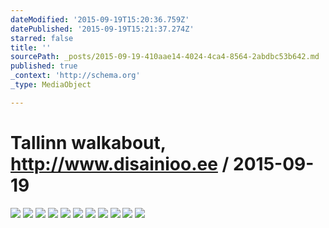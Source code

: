 ```yaml
---
dateModified: '2015-09-19T15:20:36.759Z'
datePublished: '2015-09-19T15:21:37.274Z'
starred: false
title: ''
sourcePath: _posts/2015-09-19-410aae14-4024-4ca4-8564-2abdbc53b642.md
published: true
_context: 'http://schema.org'
_type: MediaObject

---
```

# Tallinn walkabout, http://www.disainioo.ee / 2015-09-19
![](https://the-grid-user-content.s3-us-west-2.amazonaws.com/c34cc256-bd20-4956-9ba2-003e20824a04.jpg)
![](https://the-grid-user-content.s3-us-west-2.amazonaws.com/175318ee-c1b6-4058-9547-7dbf68c222cc.jpg)
![](https://the-grid-user-content.s3-us-west-2.amazonaws.com/69ad7f91-8e0d-4fdb-b2ac-a91b2a6f6cd0.jpg)
![](https://the-grid-user-content.s3-us-west-2.amazonaws.com/1f0e4fc5-e53f-433a-b507-a4ef228bd22b.jpg)
![](https://the-grid-user-content.s3-us-west-2.amazonaws.com/b3109894-cc0d-43b4-9f8f-e1f56ed52072.jpg)
![](https://the-grid-user-content.s3-us-west-2.amazonaws.com/b33bd112-47e8-46de-99f7-c0037d9633f9.jpg)
![](https://the-grid-user-content.s3-us-west-2.amazonaws.com/178ca237-d6e8-4fbb-bfd7-6151c235c29b.jpg)
![](https://the-grid-user-content.s3-us-west-2.amazonaws.com/46d4f9b1-c550-41d9-9b71-f66e8a8224e6.jpg)
![](https://the-grid-user-content.s3-us-west-2.amazonaws.com/ccc5a9f4-c11c-46ed-95d9-33d7f05a4b85.jpg)
![](https://the-grid-user-content.s3-us-west-2.amazonaws.com/c1410352-5c1e-47a4-acba-8136aef53378.jpg)
![](https://the-grid-user-content.s3-us-west-2.amazonaws.com/7ab35e74-fc17-4cb6-b243-9e6efce794d2.jpg)